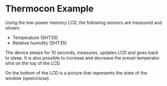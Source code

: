 # Thermocon Example
Using the low-power memory LCD, the following sensors are measured and shown:

* Temperature (SHT35)
* Relative humidity (SHT35)

The device sleeps for 10 seconds, measures, updates LCD and goes back to sleep. It is
also possible to increase and decrease the preset temperatur shot on the top of the LCD.

On the bottom of the LCD is a picture that represents the state of the window (open/close).
